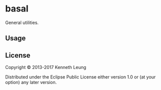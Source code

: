 # basal
General utilities.

## Usage


## License

Copyright © 2013-2017 Kenneth Leung

Distributed under the Eclipse Public License either version 1.0 or (at
your option) any later version.

